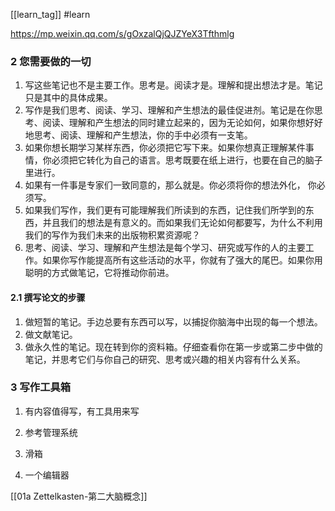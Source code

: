 [[learn_tag]] #learn 

https://mp.weixin.qq.com/s/gOxzalQjQJZYeX3Tfthmlg

### 2 您需要做的一切
1. 写这些笔记也不是主要工作。思考是。阅读才是。理解和提出想法才是。笔记只是其中的具体成果。
2. 写作是我们思考、阅读、学习、理解和产生想法的最佳促进剂。笔记是在你思考、阅读、理解和产生想法的同时建立起来的，因为无论如何，如果你想好好地思考、阅读、理解和产生想法，你的手中必须有一支笔。
3. 如果你想长期学习某样东西，你必须把它写下来。如果你想真正理解某件事情，你必须把它转化为自己的语言。思考既要在纸上进行，也要在自己的脑子里进行。
4. 如果有一件事是专家们一致同意的，那么就是。你必须将你的想法外化， 你必须写。
5. 如果我们写作，我们更有可能理解我们所读到的东西，记住我们所学到的东西，并且我们的想法是有意义的。而如果我们无论如何都要写，为什么不利用我们的写作为我们未来的出版物积累资源呢？
6. 思考、阅读、学习、理解和产生想法是每个学习、研究或写作的人的主要工作。如果你写作能提高所有这些活动的水平，你就有了强大的尾巴。如果你用聪明的方式做笔记，它将推动你前进。


#### 2.1  撰写论文的步骤
1. 做短暂的笔记。手边总要有东西可以写，以捕捉你脑海中出现的每一个想法。
2. 做文献笔记。
3. 做永久性的笔记。现在转到你的资料箱。仔细查看你在第一步或第二步中做的笔记，并思考它们与你自己的研究、思考或兴趣的相关内容有什么关系。


### 3 写作工具箱
1. 有内容值得写，有工具用来写

2. 参考管理系统

3. 滑箱

4. 一个编辑器


[[01a Zettelkasten-第二大脑概念]]